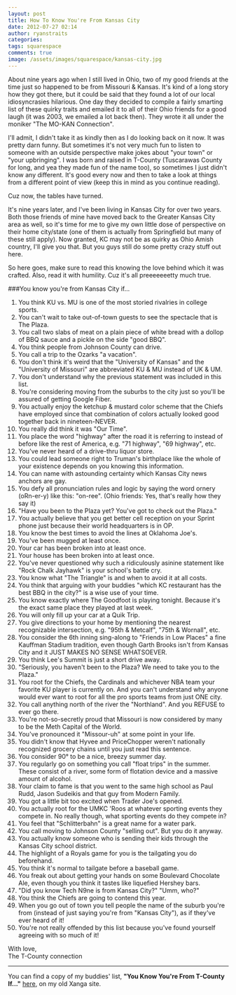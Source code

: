 ```yaml
---
layout: post
title: How To Know You're From Kansas City
date: 2012-07-27 02:14
author: ryanstraits
categories:
tags: squarespace
comments: true
image: /assets/images/squarespace/kansas-city.jpg
---
```


About nine years ago when I still lived in Ohio, two of my good friends at the time just so happened to be from Missouri &amp; Kansas. It's kind of a long story how they got there, but it could be said that they found a lot of our local idiosyncrasies hilarious. One day they decided to compile a fairly smarting list of these quirky traits and emailed it to all of their Ohio friends for a good laugh (it was 2003, we emailed a lot back then). They wrote it all under the moniker "The MO-KAN Connection".

I'll admit, I didn't take it as kindly then as I do looking back on it now. It was pretty darn funny. But sometimes it's not very much fun to listen to someone with an outside perspective make jokes about "your town" or "your upbringing". I was born and raised in T-County (Tuscarawas County for long, and yea they made fun of the name too), so sometimes I just didn't know any different. It's good every now and then to take a look at things from a different point of view (keep this in mind as you continue reading).

Cuz now, the tables have turned.

It's nine years later, and I've been living in Kansas City for over two years. Both those friends of mine have moved back to the Greater Kansas City area as well, so it's time for me to give my own little dose of perspective on their home city/state (one of them is actually from Springfield but many of these still apply). Now granted, KC may not be as quirky as Ohio Amish country, I'll give you that. But you guys still do some pretty crazy stuff out here.

So here goes, make sure to read this knowing the love behind which it was crafted. Also, read it with humility. Cuz it's all preeeeeeetty much true.

###You know you're from Kansas City if...<br>

1. You think KU vs. MU is one of the most storied rivalries in college sports.
2. You can't wait to take out-of-town guests to see the spectacle that is The Plaza.
3. You call two slabs of meat on a plain piece of white bread with a dollop of BBQ sauce and a pickle on the side "good BBQ".
4. You think people from Johnson County can drive.
5. You call a trip to the Ozarks "a vacation".
6. You don't think it's weird that the "University of Kansas" and the "University of Missouri" are abbreviated KU & MU instead of UK & UM.
7. You don't understand why the previous statement was included in this list.
8. You're considering moving from the suburbs to the city just so you'll be assured of getting Google Fiber.
9. You actually enjoy the ketchup & mustard color scheme that the Chiefs have employed since that combination of colors actually looked good together back in nineteen-NEVER.
10. You really did think it was "Our Time".
11. You place the word "highway" after the road it is referring to instead of before like the rest of America, e.g. "71 highway", "69 highway", etc.
12. You've never heard of a drive-thru liquor store.
13. You could lead someone right to Truman's birthplace like the whole of your existence depends on you knowing this information.
14. You can name with astounding certainty which Kansas City news anchors are gay.
15. You defy all pronunciation rules and logic by saying the word ornery (oRn-er-y) like this: "on-ree". (Ohio friends: Yes, that's really how they say it)
16. "Have you been to the Plaza yet? You've got to check out the Plaza."
17. You actually believe that you get better cell reception on your Sprint phone just because their world headquarters is in OP.
18. You know the best times to avoid the lines at Oklahoma Joe's.
19. You've been mugged at least once.
20. Your car has been broken into at least once.
21. Your house has been broken into at least once.
22. You've never questioned why such a ridiculously asinine statement like "Rock Chalk Jayhawk" is your school's battle cry.
23. You know what "The Triangle" is and when to avoid it at all costs.
24. You think that arguing with your buddies "which KC restaurant has the best BBQ in the city?" is a wise use of your time.
25. You know exactly where The Goodfoot is playing tonight. Because it's the exact same place they played at last week.
26. You will only fill up your car at a Quik Trip.
27. You give directions to your home by mentioning the nearest recognizable intersection, e.g. "95th & Metcalf", "75th & Wornall", etc.
28. You consider the 6th inning sing-along to "Friends in Low Places" a fine Kauffman Stadium tradition, even though Garth Brooks isn't from Kansas City and it JUST MAKES NO SENSE WHATSOEVER.
29. You think Lee's Summit is just a short drive away.
30. "Seriously, you haven't been to the Plaza? We need to take you to the Plaza."
31. You root for the Chiefs, the Cardinals and whichever NBA team your favorite KU player is currently on. And you can't understand why anyone would ever want to root for all the pro sports teams from just ONE city.
32. You call anything north of the river the "Northland". And you REFUSE to ever go there.
33. You're not-so-secretly proud that Missouri is now considered by many to be the Meth Capital of the World.
34. You've pronounced it "Missour-uh" at some point in your life.
35. You didn't know that Hyvee and PriceChopper weren't nationally recognized grocery chains until you just read this sentence.
36. You consider 90° to be a nice, breezy summer day.
37. You regularly go on something you call "float trips" in the summer. These consist of a river, some form of flotation device and a massive amount of alcohol.
38. Your claim to fame is that you went to the same high school as Paul Rudd, Jason Sudeikis and that guy from Modern Family.
39. You got a little bit too excited when Trader Joe's opened.
40. You actually root for the UMKC 'Roos at whatever sporting events they compete in. No really though, what sporting events do they compete in?
41. You feel that "Schlitterbahn" is a great name for a water park.
42. You call moving to Johnson County "selling out". But you do it anyway.
43. You actually know someone who is sending their kids through the Kansas City school district.
44. The highlight of a Royals game for you is the tailgating you do beforehand.
45. You think it's normal to tailgate before a baseball game.
46. You freak out about getting your hands on some Boulevard Chocolate Ale, even though you think it tastes like liquefied Hershey bars.
47. "Did you know Tech N9ne is from Kansas City?" "Umm, who?"
48. You think the Chiefs are going to contend this year.
49. When you go out of town you tell people the name of the suburb you're from (instead of just saying you're from "Kansas City"), as if they've ever heard of it!
50. You're not really offended by this list because you've found yourself agreeing with so much of it!

With love,<br>
The T-County connection

---

You can find a copy of my buddies' list, **"You Know You're From T-County If..."** <a href="http://bluestarmorning.xanga.com/11899865/item/">here</a>, on my old Xanga site. 

